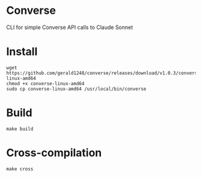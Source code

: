 # Converse
CLI for simple Converse API calls to Claude Sonnet

# Install
```
wget https://github.com/gerald1248/converse/releases/download/v1.0.3/converse-linux-amd64
chmod +x converse-linux-amd64
sudo cp converse-linux-amd64 /usr/local/bin/converse
```

# Build
```
make build
```

# Cross-compilation
```
make cross
```
